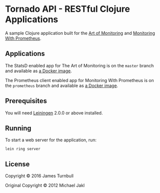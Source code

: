 # Tornado API - RESTful Clojure Applications

A sample Clojure application built for the [Art of
Monitoring](https://artofmonitoring.com) and
[Monitoring With Prometheus](https://prometheusbook.com).

## Applications

The StatsD enabled app for The Art of Monitoring is on the `master` branch and available as [a Docker image](https://hub.docker.com/r/jamtur01/tornado-api/).

The Prometheus client enabled app for Monitoring With Prometheus is on the `prometheus` branch and available as [a Docker image](https://hub.docker.com/r/jamtur01/tornado-api-prometheus/).

## Prerequisites

You will need [Leiningen][] 2.0.0 or above installed.

[leiningen]: https://github.com/technomancy/leiningen

## Running

To start a web server for the application, run:

    lein ring server

## License

Copyright © 2016 James Turnbull

Original Copyright &copy; 2012 Michael Jakl
